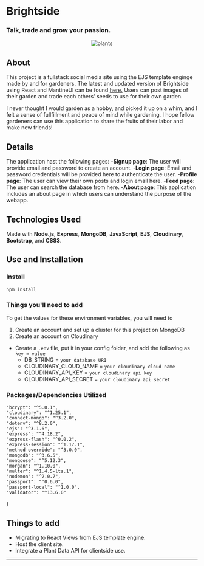 # Brightside
### Talk, trade and grow your passion.
<div align="center"><img src="https://images.unsplash.com/photo-1436891436013-5965265af5fc?ixlib=rb-4.0.3&ixid=MnwxMjA3fDB8MHxwaG90by1wYWdlfHx8fGVufDB8fHx8&auto=format&fit=crop&w=1170&q=80" alt="plants" align="center"></div>

## About

This project is a fullstack social media site using the EJS template enginge made by and for gardeners. The latest and updated version of Brightside using React and MantineUI can be found [here.](https://github.com/eric-phan/brightside/tree/main) Users can post images of their garden and trade each others' seeds to use for their own garden.

I never thought I would garden as a hobby, and picked it up on a whim, and I felt a sense of fullfillment and peace of mind while gardening. I hope fellow gardeners can use this application to share the fruits of their labor and make new friends!



## Details
The application hast the following pages:
-**Signup page**: The user will provide email and password to create an account.
-**Login page**: Email and password credentials will be provided here to authenticate the user.
-**Profile page**: The user can view their own posts and login email here.
-**Feed page**: The user can search the database from here.
-**About page**: This application includes an about page in which users can understand the purpose of the webapp.



## Technologies Used
Made with **Node.js**, **Express**, **MongoDB**, **JavaScript**, **EJS**, **Cloudinary**, **Bootstrap**, and **CSS3**.

## Use and Installation

### Install
 `npm install`
 
### Things you'll need to add
To get the values for these environment variables, you will need to
  1) Create an account and set up a cluster for this project on MongoDB
  2) Create an account on Cloudinary
   
- Create a `.env` file, put it in your config folder, and add the following as `key = value`
  - DB_STRING = `your database URI`
  - CLOUDINARY_CLOUD_NAME = `your cloudinary cloud name`
  - CLOUDINARY_API_KEY = `your cloudinary api key`
  - CLOUDINARY_API_SECRET = `your cloudinary api secret`

### Packages/Dependencies Utilized
    "bcrypt": "^5.0.1",
    "cloudinary": "^1.25.1",
    "connect-mongo": "^3.2.0",
    "dotenv": "^8.2.0",
    "ejs": "^3.1.6",
    "express": "^4.18.2",
    "express-flash": "^0.0.2",
    "express-session": "^1.17.1",
    "method-override": "^3.0.0",
    "mongodb": "^3.6.5",
    "mongoose": "^5.12.3",
    "morgan": "^1.10.0",
    "multer": "^1.4.5-lts.1",
    "nodemon": "^2.0.7",
    "passport": "^0.6.0",
    "passport-local": "^1.0.0",
    "validator": "^13.6.0"
  }

## Things to add

- Migrating to React Views from EJS template engine.
- Host the client site.
- Integrate a Plant Data API for clientside use.

---
